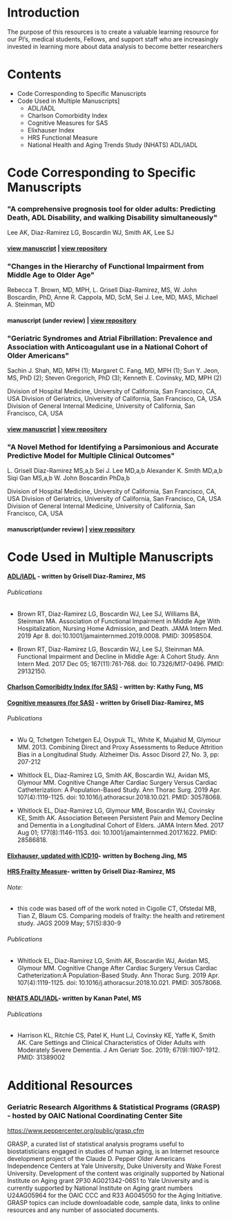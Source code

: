 # Introduction

The purpose of this resources is to create a valuable learning resource for our PI’s, medical students, Fellows, and support staff who are increasingly invested in learning more about data analysis to become better researchers

# Contents
* Code Corresponding to Specific Manuscripts
* Code Used in Multiple Manuscripts]
  * ADL/IADL
  * Charlson Comorbidity Index
  * Cognitive Measures for SAS
  * Elixhauser Index
  * HRS Functional Measure
  * National Health and Aging Trends Study (NHATS) ADL/IADL

# Code Corresponding to Specific Manuscripts

### "A comprehensive prognosis tool for older adults: Predicting Death, ADL Disability, and walking Disability simultaneously" 
Lee AK, Diaz-Ramirez LG, Boscardin WJ, Smith AK, Lee SJ

#### [view manuscript](https://agsjournals.onlinelibrary.wiley.com/doi/10.1111/jgs.17932) | [view repository](https://github.com/landonjhaller17/comprehensive-prognosis-tool)

### "Changes in the Hierarchy of Functional Impairment from Middle Age to Older Age"
Rebecca T. Brown, MD, MPH, L. Grisell Diaz-Ramirez, MS, W. John Boscardin, PhD, Anne R. Cappola, MD, ScM, Sei J. Lee, MD, MAS, Michael A. Steinman, MD

#### manuscript (under review) | [view repository](https://github.com/UCSFGeriatrics/hierarchy-functional-impairment#changes-in-the-hierarchy-of-functional-impairment-from-middle-age-to-older-age)

### "Geriatric Syndromes and Atrial Fibrillation: Prevalence and Association with Anticoagulant use in a National Cohort of Older Americans" 
Sachin J. Shah, MD, MPH (1); Margaret C. Fang, MD, MPH (1); Sun Y. Jeon, MS, PhD (2); Steven Gregorich, PhD (3); Kenneth E. Covinsky, MD, MPH (2)

Division of Hospital Medicine, University of California, San Francisco, CA, USA
Division of Geriatrics, University of California, San Francisco, CA, USA
Division of General Internal Medicine, University of California, San Francisco, CA, USA

#### [view manuscript](https://www.ncbi.nlm.nih.gov/pmc/articles/PMC6694766/) | [view repository](https://github.com/sachinjshah/AF-geriatric-syndrome-2014)


### "A Novel Method for Identifying a Parsimonious and Accurate Predictive Model for Multiple Clinical Outcomes" 
L. Grisell Diaz-Ramirez MS,a,b Sei J. Lee MD,a,b Alexander K. Smith MD,a,b Siqi Gan MS,a,b W. John Boscardin PhDa,b

Division of Hospital Medicine, University of California, San Francisco, CA, USA
Division of Geriatrics, University of California, San Francisco, CA, USA
Division of General Internal Medicine, University of California, San Francisco, CA, USA

#### manuscript(under review) | [view repository](https://github.com/UCSFGeriatrics/multiple-outcomes-selection)



# Code Used in Multiple Manuscripts

#### [ADL/IADL](https://github.com/UCSFGeriatrics/Manuscript-Code/blob/master/Derived-ADL-IADL.md) - written by Grisell Diaz-Ramirez, MS
###### Publications 
* Brown RT, Diaz-Ramirez LG, Boscardin WJ, Lee SJ, Williams BA, Steinman MA. Association of Functional Impairment in Middle Age With Hospitalization, Nursing Home Admission, and Death. JAMA Intern Med. 2019 Apr 8. doi:10.1001/jamainternmed.2019.0008. PMID: 30958504.

* Brown RT, Diaz-Ramirez LG, Boscardin WJ, Lee SJ, Steinman MA. Functional Impairment and Decline in Middle Age: A Cohort Study. Ann Intern Med. 2017 Dec 05; 167(11):761-768. doi: 10.7326/M17-0496. PMID: 29132150.

#### [Charlson Comoribidty Index (for SAS)](https://github.com/UCSFGeriatrics/Manuscript-Code/blob/master/CharlsonComorbidity.md) - written by: Kathy Fung, MS

#### [Cognitive measures (for SAS)](https://github.com/UCSFGeriatrics/Manuscript-Code/blob/master/CompositeMemoryScore.md) - written by Grisell Diaz-Ramirez, MS
###### Publications 
* Wu Q, Tchetgen Tchetgen EJ, Osypuk TL, White K, Mujahid M, Glymour MM. 2013. Combining Direct and Proxy Assessments to Reduce Attrition Bias in a Longitudinal Study. Alzheimer Dis. Assoc Disord 27, No. 3, pp: 207-212

* Whitlock EL, Diaz-Ramirez LG, Smith AK, Boscardin WJ, Avidan MS, Glymour MM. Cognitive Change After Cardiac Surgery Versus Cardiac Catheterization: A Population-Based Study. Ann Thorac Surg. 2019 Apr. 107(4):1119-1125. doi: 10.1016/j.athoracsur.2018.10.021. PMID: 30578068.

* Whitlock EL, Diaz-Ramirez LG, Glymour MM, Boscardin WJ, Covinsky KE, Smith AK. Association Between Persistent Pain and Memory Decline and Dementia in a Longitudinal Cohort of Elders. JAMA Intern Med. 2017 Aug 01; 177(8):1146-1153. doi: 10.1001/jamainternmed.2017.1622. PMID: 28586818.

#### [Elixhauser, updated with ICD10](https://github.com/UCSFGeriatrics/Manuscript-Code/blob/master/Elixhauser_ICD9_ICD10_coding.txt)- written by Bocheng Jing, MS

#### [HRS Frailty Measure](https://github.com/UCSFGeriatrics/Manuscript-Code/blob/master/frailtyscore_gdr_20200729.sas)- written by Grisell Diaz-Ramirez, MS
###### Note: 
* this code was based off of the work noted in Cigolle CT, Ofstedal MB, Tian Z, Blaum CS.  Comparing models of frailty: the health and retirement study.  JAGS 2009 May; 57(5):830-9 

###### Publications
* Whitlock EL, Diaz-Ramirez LG, Smith AK, Boscardin WJ, Avidan MS, Glymour MM. Cognitive Change After Cardiac Surgery Versus Cardiac Catheterization:A Population-Based Study. Ann Thorac Surg. 2019 Apr. 107(4):1119-1125. doi: 10.1016/j.athoracsur.2018.10.021. PMID: 30578068. 

#### [NHATS ADL/IADL](https://github.com/UCSFGeriatrics/Manuscript-Code/blob/master/NHATS_ADL_IADL.md)- written by Kanan Patel, MS
###### Publications
* Harrison KL, Ritchie CS, Patel K, Hunt LJ, Covinsky KE, Yaffe K, Smith AK. Care Settings and Clinical Characteristics of Older Adults with Moderately Severe Dementia. J Am Geriatr Soc. 2019; 67(9):1907-1912. PMID: 31389002

# Additional Resources
### Geriatric Research Algorithms & Statistical Programs (GRASP) - hosted by OAIC National Coordinating Center Site
https://www.peppercenter.org/public/grasp.cfm

GRASP, a curated list of statistical analysis programs useful to biostatisticians engaged in studies of human aging, is an Internet resource development project of the Claude D. Pepper Older Americans Independence Centers at Yale University, Duke University and Wake Forest University. Development of the content was originally supported by National Institute on Aging grant 2P30 AG021342-06S1 to Yale University and is currently supported by National Institute on Aging grant numbers U24AG05964 for the OAIC CCC and R33 AG045050 for the Aging Initiative. GRASP topics can include downloadable code, sample data, links to online resources and any number of associated documents.
